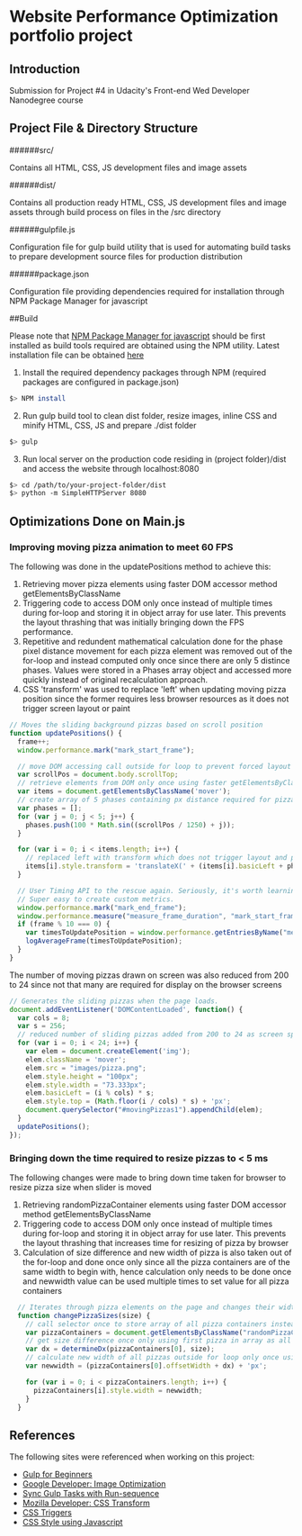 # Website Performance Optimization portfolio project

## Introduction

Submission for Project #4 in Udacity's Front-end Wed Developer Nanodegree course 

## Project File & Directory Structure

######src/

Contains all HTML, CSS, JS development files and image assets

######dist/

Contains all production ready HTML, CSS, JS development files and image assets through build process on files in the /src directory

######gulpfile.js

Configuration file for gulp build utility that is used for automating build tasks to prepare development source files for production distribution

######package.json

Configuration file providing dependencies required for installation through NPM Package Manager for javascript 

##Build

Please note that [NPM Package Manager for javascript](https://www.npmjs.com/) should be first installed as build tools required are obtained using the NPM utility. Latest installation file can be obtained [here](https://nodejs.org/download/release/latest/)

1. Install the required dependency packages through NPM (required packages are configured in package.json)

  ```bash
  $> NPM install
  ```
2. Run gulp build tool to clean dist folder, resize images, inline CSS and minify HTML, CSS, JS and prepare ./dist folder

  ```bash
  $> gulp
  ```

3. Run local server on the production code residing in (project folder)/dist and access the website through localhost:8080

  ```bash
  $> cd /path/to/your-project-folder/dist
  $> python -m SimpleHTTPServer 8080
  ```

## Optimizations Done on Main.js

### Improving moving pizza animation to meet 60 FPS

The following was done in the updatePositions method to achieve this:

1. Retrieving mover pizza elements using faster DOM accessor method getElementsByClassName
2. Triggering code to access DOM only once instead of multiple times during for-loop and storing it in object array for use later. This prevents the layout thrashing that was initially bringing down the FPS performance.
3. Repetitive and redundent mathematical calculation done for the phase pixel distance movement for each pizza element was removed out of the for-loop and instead computed only once since there are only 5 distince phases. Values were stored in a Phases array object and accessed more quickly instead of original recalculation approach.
4. CSS 'transform' was used to replace 'left' when updating moving pizza position since the former requires less browser resources as it does not trigger screen layout or paint

```js
// Moves the sliding background pizzas based on scroll position
function updatePositions() {
  frame++;
  window.performance.mark("mark_start_frame");

  // move DOM accessing call outside for loop to prevent forced layout
  var scrollPos = document.body.scrollTop;
  // retrieve elements from DOM only once using faster getElementsByClassName method
  var items = document.getElementsByClassName('mover');
  // create array of 5 phases containing px distance required for pizza to move
  var phases = [];
  for (var j = 0; j < 5; j++) {
    phases.push(100 * Math.sin((scrollPos / 1250) + j));
  }

  for (var i = 0; i < items.length; i++) {
    // replaced left with transform which does not trigger layout and paint to improve page drawing performance
    items[i].style.transform = 'translateX(' + (items[i].basicLeft + phases[i%5]) + 'px)';
  }

  // User Timing API to the rescue again. Seriously, it's worth learning.
  // Super easy to create custom metrics.
  window.performance.mark("mark_end_frame");
  window.performance.measure("measure_frame_duration", "mark_start_frame", "mark_end_frame");
  if (frame % 10 === 0) {
    var timesToUpdatePosition = window.performance.getEntriesByName("measure_frame_duration");
    logAverageFrame(timesToUpdatePosition);
  }
}
```

The number of moving pizzas drawn on screen was also reduced from 200 to 24 since not that many are required for display on the browser screens

```js
// Generates the sliding pizzas when the page loads.
document.addEventListener('DOMContentLoaded', function() {
  var cols = 8;
  var s = 256;
  // reduced number of sliding pizzas added from 200 to 24 as screen space cannot display that many
  for (var i = 0; i < 24; i++) {
    var elem = document.createElement('img');
    elem.className = 'mover';
    elem.src = "images/pizza.png";
    elem.style.height = "100px";
    elem.style.width = "73.333px";
    elem.basicLeft = (i % cols) * s;
    elem.style.top = (Math.floor(i / cols) * s) + 'px';
    document.querySelector("#movingPizzas1").appendChild(elem);
  }
  updatePositions();
});
```

### Bringing down the time required to resize pizzas to < 5 ms

The following changes were made to bring down time taken for browser to resize pizza size when slider is moved

1. Retrieving randomPizzaContainer elements using faster DOM accessor method getElementsByClassName
2. Triggering code to access DOM only once instead of multiple times during for-loop and storing it in object array for use later. This prevents the layout thrashing that increases time for resizing of pizza by browser
3. Calculation of size difference and new width of pizza is also taken out of the for-loop and done once only since all the pizza containers are of the same width to begin with, hence calculation only needs to be done once and newwidth value can be used multiple times to set value for all pizza containers

```js
  // Iterates through pizza elements on the page and changes their widths
  function changePizzaSizes(size) {
    // call selector once to store array of all pizza containers instead of during each loop
    var pizzaContainers = document.getElementsByClassName("randomPizzaContainer");
    // get size difference once only using first pizza in array as all pizzas have the same size
    var dx = determineDx(pizzaContainers[0], size);
    // calculate new width of all pizzas outside for loop only once using first pizza in array
    var newwidth = (pizzaContainers[0].offsetWidth + dx) + 'px';

    for (var i = 0; i < pizzaContainers.length; i++) {
      pizzaContainers[i].style.width = newwidth;
    }
  }
```

## References

The following sites were referenced when working on this project:

* <a href="https://css-tricks.com/gulp-for-beginners/">Gulp for Beginners</a>
* <a href="https://developers.google.com/web/fundamentals/performance/optimizing-content-efficiency/image-optimization">Google Developer: Image Optimization</a>
* <a href="http://davidwalsh.name/gulp-run-sequence">Sync Gulp Tasks with Run-sequence</a>
* <a href="https://developer.mozilla.org/en-US/docs/Web/CSS/transform">Mozilla Developer: CSS Transform</a>
* <a href="http://csstriggers.com/">CSS Triggers</a>
* <a href="http://www.kirupa.com/html5/setting_css_styles_using_javascript.htm">CSS Style using Javascript</a>

